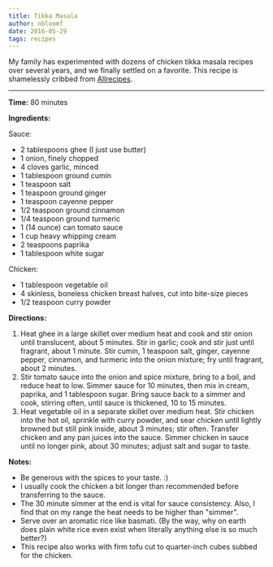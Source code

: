 ```yaml
---
title: Tikka Masala
author: nbloomf
date: 2016-05-29
tags: recipes
---
```


My family has experimented with dozens of chicken tikka masala recipes over several years, and we finally settled on a favorite. This recipe is shamelessly cribbed from [Allrecipes](http://allrecipes.com/recipe/228293/curry-stand-chicken-tikka-masala-sauce/).

* * *

**Time:** 80 minutes

**Ingredients:**

Sauce:

* 2 tablespoons ghee (I just use butter)
* 1 onion, finely chopped
* 4 cloves garlic, minced
* 1 tablespoon ground cumin
* 1 teaspoon salt
* 1 teaspoon ground ginger
* 1 teaspoon cayenne pepper
* 1/2 teaspoon ground cinnamon
* 1/4 teaspoon ground turmeric
* 1 (14 ounce) can tomato sauce
* 1 cup heavy whipping cream
* 2 teaspoons paprika
* 1 tablespoon white sugar

Chicken:

* 1 tablespoon vegetable oil
* 4 skinless, boneless chicken breast halves, cut into bite-size pieces
* 1/2 teaspoon curry powder

**Directions:**

1. Heat ghee in a large skillet over medium heat and cook and stir onion until translucent, about 5 minutes. Stir in garlic; cook and stir just until fragrant, about 1 minute. Stir cumin, 1 teaspoon salt, ginger, cayenne pepper, cinnamon, and turmeric into the onion mixture; fry until fragrant, about 2 minutes.
2. Stir tomato sauce into the onion and spice mixture, bring to a boil, and reduce heat to low. Simmer sauce for 10 minutes, then mix in cream, paprika, and 1 tablespoon sugar. Bring sauce back to a simmer and cook, stirring often, until sauce is thickened, 10 to 15 minutes.
3. Heat vegetable oil in a separate skillet over medium heat. Stir chicken into the hot oil, sprinkle with curry powder, and sear chicken until lightly browned but still pink inside, about 3 minutes; stir often. Transfer chicken and any pan juices into the sauce. Simmer chicken in sauce until no longer pink, about 30 minutes; adjust salt and sugar to taste.

**Notes:**

* Be generous with the spices to your taste. :)
* I usually cook the chicken a bit longer than recommended before transferring to the sauce.
* The 30 minute simmer at the end is vital for sauce consistency. Also, I find that on my range the heat needs to be higher than "simmer".
* Serve over an aromatic rice like basmati. (By the way, why on earth does plain white rice even exist when literally anything else is so much better?)
* This recipe also works with firm tofu cut to quarter-inch cubes subbed for the chicken.
